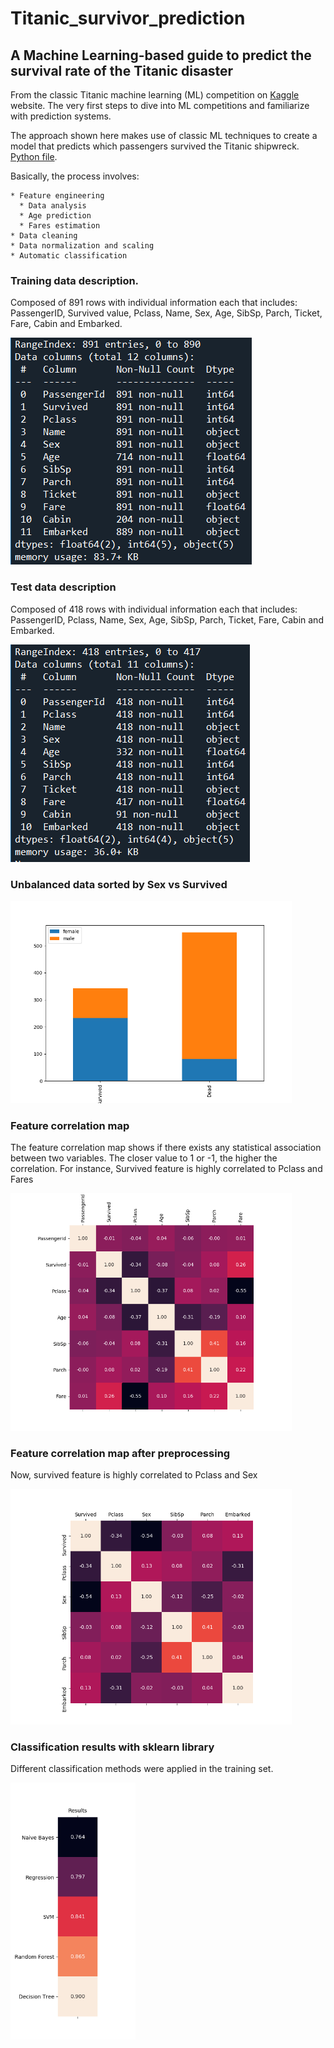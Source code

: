 # Titanic_survivor_prediction

## A Machine Learning-based guide to predict the survival rate of the Titanic disaster

From the classic Titanic machine learning (ML) competition on [Kaggle](https://www.kaggle.com/c/titanic/overview) website. The very first steps to dive into ML competitions and familiarize with prediction systems.

The approach shown here makes use of classic ML techniques to create a model that predicts which passengers survived the Titanic shipwreck. [Python file](Titanic_eng.py). 

Basically, the process involves:

    * Feature engineering
      * Data analysis
      * Age prediction
      * Fares estimation
    * Data cleaning
    * Data normalization and scaling
    * Automatic classification

### Training data description.
Composed of 891 rows with individual information each that includes: PassengerID, Survived value, Pclass, Name, Sex, Age, SibSp, Parch, Ticket, Fare, Cabin and Embarked.

![train](Training_desc.png "Train data description")

### Test data description
Composed of 418 rows with individual information each that includes: PassengerID, Pclass, Name, Sex, Age, SibSp, Parch, Ticket, Fare, Cabin and Embarked.

![test](Test_desc.png "Test data description")

### Unbalanced data sorted by Sex vs Survived

<img src="Rate_genre_1.png" alt="unbalanced" width="450"/>

### Feature correlation map
The feature correlation map shows if there exists any statistical association between two variables. The closer value to 1 or -1, the higher the correlation. For instance, Survived feature is highly correlated to Pclass and Fares

<img src="Pearson_correlation_features.png" alt="correlation" width="450"/>

### Feature correlation map after preprocessing
Now, survived feature is highly correlated to Pclass and Sex

<img src="Pearson_correlation_features_2.png" alt="correlation" width="450"/>

### Classification results with sklearn library
Different classification methods were applied in the training set.

<img src="Class_results.png" alt="classification" width="200"/>

